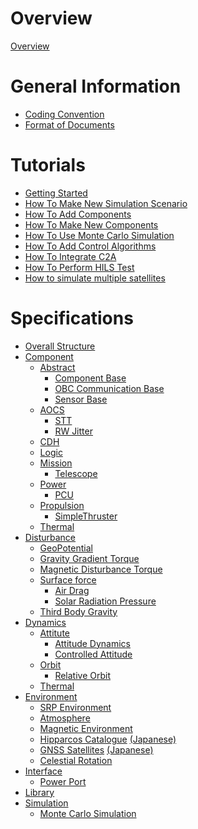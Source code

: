 # Overview

[Overview](./Overview.md)

# General Information

- [Coding Convention](./General/CodingConvention.md)
- [Format of Documents](./General/DocumentFormat.md)

# Tutorials

- [Getting Started](./Tutorials/GettingStarted.md)
- [How To Make New Simulation Scenario](./Tutorials/HowToMakeNewSimulationScenario.md)
- [How To Add Components](./Tutorials/HowToAddComponents.md)
- [How To Make New Components](./Tutorials/HowToMakeNewComponents.md)
- [How To Use Monte Carlo Simulation](./Tutorials/HowToUseMonteCarloSimulation.md)
- [How To Add Control Algorithms](./Tutorials/HowToAddControlAlgorithms.md)
- [How To Integrate C2A](./Tutorials/HowToIntegrateC2A.md)
- [How To Perform HILS Test](./Tutorials/HowToUseSerialPortCommunication.md)
- [How to simulate multiple satellites](./Tutorials/HowToSimulateMultipleSatellites.md)

# Specifications

- [Overall Structure](./Specifications/OverallStructure/OverallStructure.md)
- [Component]()
  - [Abstract]()
    - [Component Base](./Specifications/Component/Abstract/Spec_ComponentBase.md)
    - [OBC Communication Base](./Specifications/Component/Abstract/Spec_ObcCommunicationBase.md)
    - [Sensor Base](./Specifications/Component/Abstract/Spec_SensorBase.md)
  - [AOCS]()
    - [STT](./Specifications/Component/AOCS/Spec_STT.md)
    - [RW Jitter](./Specifications/Component/AOCS/Spec_RWJitter.md)
  - [CDH]()
  - [Logic]()
  - [Mission]()
    - [Telescope](./Specifications/Component/Mission/Spec_Telescope_en.md)
  - [Power]()
    - [PCU](./Specifications/Component/Power/Spec_PCU.md)
  - [Propulsion]()
    - [SimpleThruster](./Specifications/Component/Propulsion/Spec_SimpleThruster.md)
  - [Thermal]()
- [Disturbance]()
  - [GeoPotential](./Specifications/Disturbance/Spec_GeoPotential.md)
  - [Gravity Gradient Torque](./Specifications/Disturbance/Spec_GGTorque.md)
  - [Magnetic Disturbance Torque](./Specifications/Disturbance/Spec_MagDisturbance.md)
  - [Surface force](./Specifications/Disturbance/Spec_SurfaceForce.md)
    - [Air Drag](./Specifications/Disturbance/Spec_SurfaceForce_AirDrag.md)
    - [Solar Radiation Pressure](./Specifications/Disturbance/Spec_SurfaceForce_SolarRadiation.md)
  - [Third Body Gravity](./Specifications/Disturbance/Spec_ThirdBodyGravity.md)
- [Dynamics]()
  - [Attitute]()
    - [Attitude Dynamics](./Specifications/Dynamics/Spec_AttitudeDynamics.md)
    - [Controlled Attitude](./Specifications/Dynamics/Spec_ControlledAttitude.md)
  - [Orbit](./Specifications/Dynamics/Spec_Orbit.md)
    - [Relative Orbit](./Specifications/Dynamics/Spec_RelativeOrbit.md)
  - [Thermal]()
- [Environment]()
  - [SRP Environment](./Specifications/Environment/Spec_SRPEnvironment.md)
  - [Atmosphere](./Specifications/Environment/Spec_Atmosphere.md)
  - [Magnetic Environment](./Specifications/Environment/Spec_MagEnvironment.md)
  - [Hipparcos Catalogue](./Specifications/Environment/Spec_HipparcosCatalogue_en.md) [(Japanese)](./Specifications/Environment/Spec_HipparcosCatalogue_ja.md)
  - [GNSS Satellites](./Specifications/Environment/Spec_GnssSatellites_en.md) [(Japanese)](./Specifications/Environment/Spec_GnssSatellites_ja.md)
  - [Celestial Rotation](./Specifications/Environment/Spec_CelestialRotation.md)
- [Interface]()
  - [Power Port](./Specifications/Interface/Spec_PowerPort.md)
- [Library]()
- [Simulation]()
  - [Monte Carlo Simulation](./Specifications/Simulation/Spec_MonteCarloSimulation.md)
